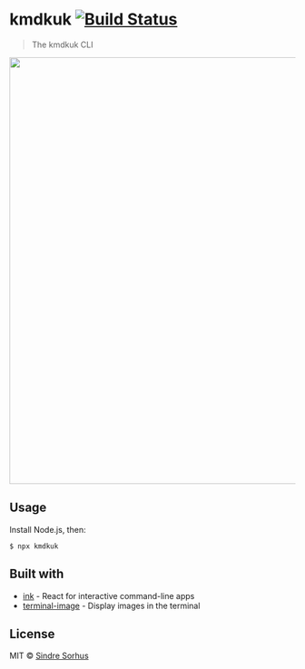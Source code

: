 # kmdkuk [![Build Status](https://travis-ci.org/kmdkuk/kmdkuk.svg?branch=master)](https://travis-ci.org/kmdkuk/kmdkuk)

> The kmdkuk CLI

<img src="screenshot.png" width="752">


## Usage

Install Node.js, then:

```
$ npx kmdkuk
```


## Built with

- [ink](https://github.com/vadimdemedes/ink) - React for interactive command-line apps
- [terminal-image](https://github.com/sindresorhus/terminal-image) - Display images in the terminal


## License

MIT © [Sindre Sorhus](https://sindresorhus.com)
